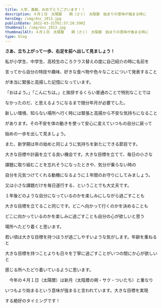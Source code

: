 ```yaml
---
title: 入学、進級、おめでとうございます！！
description: ４月１日　太陽暦　　朔（さく）　太陰暦　始まりの意味が強まる時に
heroImg: /img/dsc_1913.jpg
publishDate: 2022-03-31T01:57:20.590Z
thumbnail: /img/dsc_1913.jpg
thumbnailAlt: ４月１日　太陽暦　　朔（さく）　太陰暦　始まりの意味が強まる時に
type: blog
---
```

**さあ、立ち上がって一歩、右足を前へ出して見ましょう！**

私が小学生、中学生、高校生のころクラス替えの度に自己紹介の時に名前を

言ってから自分の特技や趣味、好きな食べ物や色々なことについて発表すること

が本当に緊張と高揚した記憶になっています。

「おはよう。」「こんにちは。」と挨拶するくらい普通のことで特別なことでは

なかったのだ、と思えるようになるまで随分年月が必要でした。

新しい環境、知らない場所へ行く時には緊張と高揚から不安な気持ちになること

があります。その不安を体の動きを使って安心に変えていつもの自分に戻って

始めの一歩を出して見ましょう。

また、新学期は年の始めと同じように気持ちを新たにできる節目です。

大きな目標や計画を立てる良い機会です。大きな目標を立てて、毎日の小さな

課題に取り組むことを忘れそうになったときや、気分が乗らない時の

自分を元気つけてくれる動機になるように１年間のお守りにしてみましょう。

又は小さな課題だけを毎日遂行する、ということでも大丈夫です。

１年後どのような自分になっているのかを楽しみにしながら過ごすことも

大きな目標を立てること同じです。どこへ向かって行くのかを決めることも

どこに向かっているのかを楽しみに過ごすことも自分の心が欲しいと思う

場所へたどり着くと思います。

若い頃は大きな目標を持つほうが過ごしやすいような気がします。年齢を重ねると

大きな目標を持つことよりも日々を丁寧に過ごすことがいつの間にか心が欲しいと

感じる所へたどり着いているように思います。　

　今年の４月１日（太陽暦）は新月（太陰暦の朔・サク・ついたち）と重なり

いつもより始まるという意味が強まると言われています。大きな目標を実現

する絶好のタイミングです！

![]()